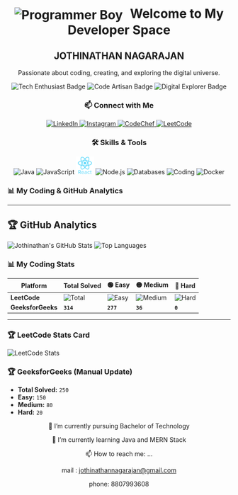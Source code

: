 <!-- Title -->
<h1 align="center">
  <img src="https://img.icons8.com/external-flat-juicy-fish/40/external-programmer-coding-and-development-flat-flat-juicy-fish.png" alt="Programmer Boy" style="vertical-align: middle; margin-right: 10px;" />
  Welcome to My Developer Space
</h1>

<h2 align="center">JOTHINATHAN NAGARAJAN</h2>

<!-- Subtitle -->
<p align="center">Passionate about coding, creating, and exploring the digital universe.</p>


<!-- Badges -->
<p align="center">
  <img src="https://img.shields.io/badge/-Tech%20Enthusiast-0055ff?style=for-the-badge&logo=coder&logoColor=white" alt="Tech Enthusiast Badge" />
  <img src="https://img.shields.io/badge/-Code%20Artisan-ffae42?style=for-the-badge&logo=codepen&logoColor=white" alt="Code Artisan Badge" />
  <img src="https://img.shields.io/badge/-Digital%20Explorer-00cc99?style=for-the-badge&logo=expedia&logoColor=white" alt="Digital Explorer Badge" />
</p>

<!-- Contact Me -->
<h3 align="center">📫 Connect with Me</h3>
<p align="center">
  <a href="https://www.linkedin.com/in/jothinathan-nagarajan-34b31024a/" target="_blank">
    <img src="https://img.icons8.com/color/48/000000/linkedin.png" alt="LinkedIn" height="40" width="40" />
  </a>
  <a href="https://www.instagram.com/jothinathannagarajan/" target="_blank">
    <img src="https://img.icons8.com/color/48/000000/instagram-new.png" alt="Instagram" height="40" width="40" />
  </a>
  <a href="https://www.geeksforgeeks.org/user/jothinathan7wsv/" target="_blank">
    <img src="https://upload.wikimedia.org/wikipedia/commons/4/43/GeeksforGeeks.svg" alt="CodeChef" height="40" width="40" />
  </a>
  <a href="https://leetcode.com/u/Jothinathannagarajan/" target="_blank">
    <img src="https://raw.githubusercontent.com/rahuldkjain/github-profile-readme-generator/master/src/images/icons/Social/leet-code.svg" alt="LeetCode" height="40" width="40" />
  </a>
</p>

<!-- Skills -->
<h3 align="center">🛠️ Skills & Tools</h3>
<p align="center">
  <!-- Add icons for your skills and tools here -->
<img src="https://upload.wikimedia.org/wikipedia/en/3/30/Java_programming_language_logo.svg" alt="Java" height="40" width="40" />
  <img src="https://img.icons8.com/color/48/000000/javascript.png" alt="JavaScript" height="40" width="40" />
  <img src="https://raw.githubusercontent.com/devicons/devicon/master/icons/react/react-original-wordmark.svg" alt="React" height="40" width="40" />
  <img src="https://img.icons8.com/color/48/000000/nodejs.png" alt="Node.js" height="40" width="40" />
  <img src="https://img.icons8.com/color/48/000000/database.png" alt="Databases" height="40" width="40" />
  <img src="https://img.icons8.com/color/48/000000/code.png" alt="Coding" height="40" width="40" />
  <img src="https://www.docker.com/wp-content/uploads/2022/03/Moby-logo.png" alt="Docker" height="40" width="40" />




### 📊 My Coding & GitHub Analytics

---

## 🏆 GitHub Analytics

![Jothinathan's GitHub Stats](https://github-readme-stats.vercel.app/api?username=jothinathan423&show_icons=true&theme=tokyonight)
![Top Languages](https://github-readme-stats.vercel.app/api/top-langs/?username=jothinathan423&layout=compact&theme=tokyonight)



### 📊 My Coding Stats

| Platform | Total Solved | 🟢 Easy | 🟡 Medium | 🔴 Hard |
|----------|-------------|---------|-----------|---------|
| **LeetCode** | ![Total](https://img.shields.io/badge/dynamic/json?color=orange&label=&query=totalSolved&url=https://leetcode-stats-api.herokuapp.com/Jothinathannagarajan) | ![Easy](https://img.shields.io/badge/dynamic/json?color=brightgreen&label=&query=easySolved&url=https://leetcode-stats-api.herokuapp.com/Jothinathannagarajan) | ![Medium](https://img.shields.io/badge/dynamic/json?color=yellow&label=&query=mediumSolved&url=https://leetcode-stats-api.herokuapp.com/Jothinathannagarajan) | ![Hard](https://img.shields.io/badge/dynamic/json?color=red&label=&query=hardSolved&url=https://leetcode-stats-api.herokuapp.com/Jothinathannagarajan) |
| **GeeksforGeeks** | **`314`** | **`277`** | **`36`** | **`0`** |

---

### 🏆 LeetCode Stats Card

![LeetCode Stats](https://leetcard.jacoblin.cool/Jothinathannagarajan?theme=dark&font=Baloo%20Paaji&ext=heatmap)

### 🏆 GeeksforGeeks (Manual Update)

- **Total Solved:** `250`  
- **Easy:** `150`  
- **Medium:** `80`  
- **Hard:** `20`




</p>
<center> 

🔭 I’m currently pursuing Bachelor of Technology

🌱 I’m currently learning Java and MERN Stack
<!-- 
 👯 I’m looking to collaborate on ...

 🤔 I’m looking for help with ...

 💬 Ask me about ... -->

 📫 How to reach me: ...

 mail : jothinathannagarajan@gmail.com
 
 phone: 8807993608
<!-- 
 😄 Pronouns: ...
 
 ⚡ Fun fact: ... -->
</center>

<!-- Portfolio Link -->











<!--
## Hi there 👋

**jothinathan423/jothinathan423** is a ✨ _special_ ✨ repository because its `README.md` (this file) appears on your GitHub profile.

Here are some ideas to get you started:

- 🔭 I’m currently working on ...
- 🌱 I’m currently learning ...
- 👯 I’m looking to collaborate on ...
- 🤔 I’m looking for help with ...
- 💬 Ask me about ...
- 📫 How to reach me: ...
- 😄 Pronouns: ...
- ⚡ Fun fact: ...
-->
